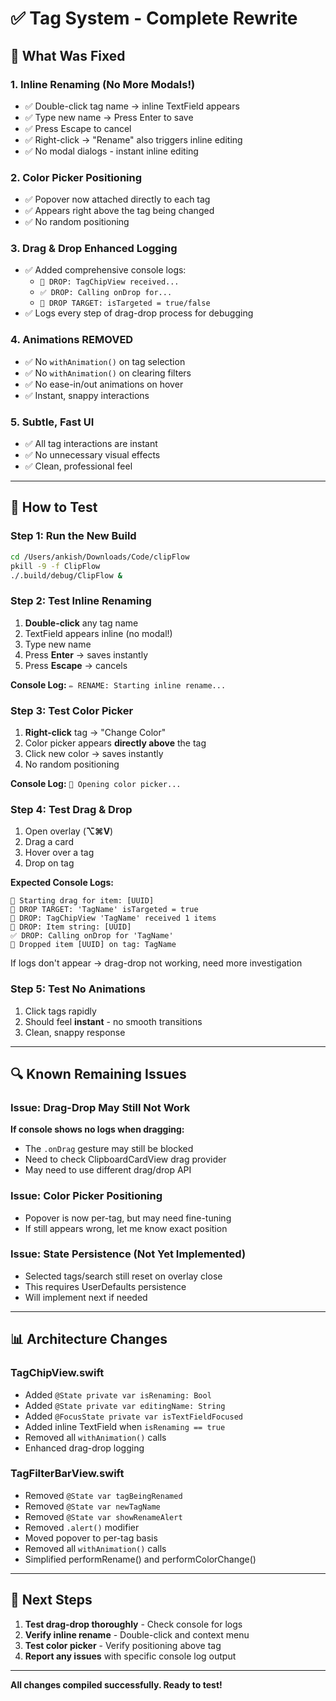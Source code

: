 # ✅ Tag System - Complete Rewrite

## 🎯 What Was Fixed

### 1. **Inline Renaming** (No More Modals!)
- ✅ Double-click tag name → inline TextField appears
- ✅ Type new name → Press Enter to save
- ✅ Press Escape to cancel
- ✅ Right-click → "Rename" also triggers inline editing
- ✅ No modal dialogs - instant inline editing

### 2. **Color Picker Positioning**
- ✅ Popover now attached directly to each tag
- ✅ Appears right above the tag being changed
- ✅ No random positioning

### 3. **Drag & Drop Enhanced Logging**
- ✅ Added comprehensive console logs:
  - `🎯 DROP: TagChipView received...`
  - `✅ DROP: Calling onDrop for...`
  - `🎯 DROP TARGET: isTargeted = true/false`
- ✅ Logs every step of drag-drop process for debugging

### 4. **Animations REMOVED**
- ✅ No `withAnimation()` on tag selection
- ✅ No `withAnimation()` on clearing filters
- ✅ No ease-in/out animations on hover
- ✅ Instant, snappy interactions

### 5. **Subtle, Fast UI**
- ✅ All tag interactions are instant
- ✅ No unnecessary visual effects
- ✅ Clean, professional feel

---

## 🧪 How to Test

### Step 1: Run the New Build
```bash
cd /Users/ankish/Downloads/Code/clipFlow
pkill -9 -f ClipFlow
./.build/debug/ClipFlow &
```

### Step 2: Test Inline Renaming
1. **Double-click** any tag name
2. TextField appears inline (no modal!)
3. Type new name
4. Press **Enter** → saves instantly
5. Press **Escape** → cancels

**Console Log:** `✏️ RENAME: Starting inline rename...`

### Step 3: Test Color Picker
1. **Right-click** tag → "Change Color"
2. Color picker appears **directly above** the tag
3. Click new color → saves instantly
4. No random positioning

**Console Log:** `🎨 Opening color picker...`

### Step 4: Test Drag & Drop
1. Open overlay (**⌥⌘V**)
2. Drag a card
3. Hover over a tag
4. Drop on tag

**Expected Console Logs:**
```
🎯 Starting drag for item: [UUID]
🎯 DROP TARGET: 'TagName' isTargeted = true
🎯 DROP: TagChipView 'TagName' received 1 items
🎯 DROP: Item string: [UUID]
✅ DROP: Calling onDrop for 'TagName'
📌 Dropped item [UUID] on tag: TagName
```

If logs don't appear → drag-drop not working, need more investigation

### Step 5: Test No Animations
1. Click tags rapidly
2. Should feel **instant** - no smooth transitions
3. Clean, snappy response

---

## 🔍 Known Remaining Issues

### Issue: Drag-Drop May Still Not Work
**If console shows no logs when dragging:**
- The `.onDrag` gesture may still be blocked
- Need to check ClipboardCardView drag provider
- May need to use different drag/drop API

### Issue: Color Picker Positioning
- Popover is now per-tag, but may need fine-tuning
- If still appears wrong, let me know exact position

### Issue: State Persistence (Not Yet Implemented)
- Selected tags/search still reset on overlay close
- This requires UserDefaults persistence
- Will implement next if needed

---

## 📊 Architecture Changes

### TagChipView.swift
- Added `@State private var isRenaming: Bool`
- Added `@State private var editingName: String`
- Added `@FocusState private var isTextFieldFocused`
- Added inline TextField when `isRenaming == true`
- Removed all `withAnimation()` calls
- Enhanced drag-drop logging

### TagFilterBarView.swift
- Removed `@State var tagBeingRenamed`
- Removed `@State var newTagName`
- Removed `@State var showRenameAlert`
- Removed `.alert()` modifier
- Moved popover to per-tag basis
- Removed all `withAnimation()` calls
- Simplified performRename() and performColorChange()

---

## 🚀 Next Steps

1. **Test drag-drop thoroughly** - Check console for logs
2. **Verify inline rename** - Double-click and context menu
3. **Test color picker** - Verify positioning above tag
4. **Report any issues** with specific console log output

---

**All changes compiled successfully. Ready to test!**
